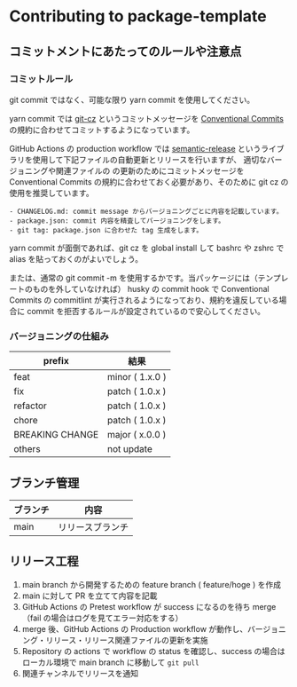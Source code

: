 Contributing to package-template
===================

## コミットメントにあたってのルールや注意点

<!-- パッケージを開発するにあたって注意する点などあれば記載する -->

### コミットルール

<!-- テンプレートの内容 -->
git commit ではなく、可能な限り yarn commit を使用してください。 

yarn commit では [git-cz](https://github.com/streamich/git-cz) というコミットメッセージを [Conventional Commits](https://www.conventionalcommits.org/ja/v1.0.0/) の規約に合わせてコミットするようになっています。

GitHub Actions の production workflow では [semantic-release](https://github.com/semantic-release/semantic-release) というライブラリを使用して下記ファイルの自動更新とリリースを行いますが、 適切なバージョニングや関連ファイルの の更新のためにコミットメッセージを Conventional Commits の規約に合わせておく必要があり、そのために git cz の使用を推奨しています。

```text
- CHANGELOG.md: commit message からバージョニングごとに内容を記載しています。
- package.json: commit 内容を精査してバージョニングをします。
- git tag: package.json に合わせた tag 生成をします。
```

yarn commit が面倒であれば、git cz を global install して bashrc や zshrc で alias を貼っておくのがよいでしょう。

または、通常の git commit -m を使用するかです。当パッケージには（テンプレートのものを外していなければ） husky の commit hook で Conventional Commits の commitlint が実行されるようになっており、規約を違反している場合に commit を拒否するルールが設定されているので安心してください。
<!-- テンプレートの内容 -->


### バージョニングの仕組み

<!-- テンプレートの内容 -->
| prefix          | 結果              | 
|-----------------|-----------------|
| feat            | minor ( 1.x.0 ) |
| fix             | patch ( 1.0.x ) |
| refactor        | patch ( 1.0.x ) |
| chore           | patch ( 1.0.x ) |
| BREAKING CHANGE | major ( x.0.0 ) |
| others          | not update      |
<!-- テンプレートの内容 -->

## ブランチ管理

<!-- ブランチ名に対する役割などを記載する。 -->

<!-- テンプレートの内容 -->
| ブランチ | 内容       | 
|------|----------|
| main | リリースブランチ |
<!-- テンプレートの内容 -->

## リリース工程

<!-- ブランチ運用やリリース工程があれば記載する。 -->

<!-- テンプレートの内容 -->
1. main branch から開発するための feature branch ( feature/hoge ) を作成
2. main に対して PR を立てて内容を記載
3. GitHub Actions の Pretest workflow が success になるのを待ち merge（fail の場合はログを見てエラー対応をする）
4. merge 後、GitHub Actions の Production workflow が動作し、バージョニング・リリース・リリース関連ファイルの更新を実施
5. Repository の actions で workflow の status を確認し、success の場合はローカル環境で main branch に移動して `git pull`
6. 関連チャンネルでリリースを通知
<!-- テンプレートの内容 -->
